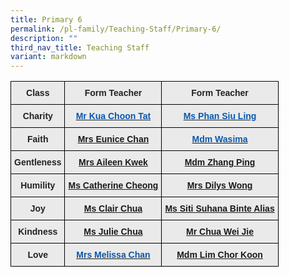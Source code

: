 ```yaml
---
title: Primary 6
permalink: /pl-family/Teaching-Staff/Primary-6/
description: ""
third_nav_title: Teaching Staff
variant: markdown
---
```

<style type="text/css">
.tg  {border-collapse:collapse;border-spacing:0;}
.tg td{border-color:black;border-style:solid;border-width:1px;font-family:Arial, sans-serif;font-size:14px;
  overflow:hidden;padding:10px 5px;word-break:normal;}
.tg th{border-color:black;border-style:solid;border-width:1px;font-family:Arial, sans-serif;font-size:14px;
  font-weight:normal;overflow:hidden;padding:10px 5px;word-break:normal;}
.tg .tg-n4qt{background-color:#EAEAEA;color:#222;font-weight:bold;text-align:center;vertical-align:top}
.tg .tg-a7kh{background-color:#EAEAEA;color:#0857AE;font-weight:bold;text-align:center;vertical-align:top}
</style>
<table class="tg">
<thead>
  <tr>
    <th class="tg-n4qt">Class</th>
    <th class="tg-n4qt">Form Teacher</th>
    <th class="tg-n4qt">Form Teacher</th>
  </tr>
</thead>
<tbody>
  <tr>
    <td class="tg-n4qt">Charity</td>
    <td class="tg-a7kh"><a href="mailto:kua_choon_tat@moe.edu.sg"><span style="font-weight:600;text-decoration:none;color:#0857AE">Mr Kua Choon Tat</span></a></td>
    <td class="tg-a7kh"><a href="mailto:phan_siu_ling@moe.edu.sg"><span style="font-weight:600;text-decoration:none;color:#0857AE">Ms Phan Siu Ling</span></a></td>
  </tr>
  <tr>
    <td class="tg-n4qt">Faith</td>
    <td class="tg-a7kh"><a href="mailto:tan_baofen_eunice@moe.edu.sg">Mrs Eunice Chan</a></td>
    <td class="tg-a7kh"><a href="mailto:noorul_wasima_annal_mohaideen@moe.edu.sg"><span style="font-weight:600;text-decoration:none;color:#0857AE">Mdm Wasima</span></a></td>
  </tr>
  <tr>
    <td class="tg-n4qt">Gentleness</td>
    <td class="tg-a7kh"><a href="mailto:low_kah_eng_aileen@moe.edu.sg">Mrs Aileen Kwek</a></td>
    <td class="tg-a7kh"><a href="mailto:zhang_ping@schools.gov.sg">Mdm Zhang Ping <span style="font-weight:600;text-decoration:none;color:#0857AE"></span></a><br></td>
  </tr>
  <tr>
    <td class="tg-n4qt">Humility</td>
    <td class="tg-a7kh"><a href="mailto:cheong_wan_yi_catherine@moe.edu.sg">Ms Catherine Cheong</a></td>
    <td class="tg-a7kh"><a href="mailto:dilys_jiang_sihui@moe.edu.sg">Mrs Dilys Wong</a></td>
  </tr>
  <tr>
    <td class="tg-n4qt">Joy</td>
    <td class="tg-a7kh"><a href="mailto:chua_ruo_bing_clair@moe.edu.sg">Ms Clair Chua</a></td>
    <td class="tg-a7kh"><a href="mailto:siti_suhana_alias@schools.gov.sg">Ms Siti Suhana Binte Alias</a></td>
  </tr>
  <tr>
    <td class="tg-n4qt">Kindness</td>
    <td class="tg-a7kh"><a href="mailto:%20chua_lee_eng_julie@schools.gov.sg">Ms Julie Chua</a></td>
    <td class="tg-a7kh"><a href="mailto:Chua_Wei_Jie_B@schools.gov.sg>">Mr Chua Wei Jie</a></td>
  </tr>
  <tr>
    <td class="tg-n4qt">Love</td>
    <td class="tg-a7kh"><a href="mailto:melissa_lee_pei-ju@moe.edu.sg"><span style="font-weight:600;text-decoration:none;color:#0857AE">Mrs Melissa Chan</span></a></td>
    <td class="tg-a7kh"><a href="mailto:lim_chor_koon@schools.gov.sg">Mdm Lim Chor  Koon                     </a></td>
  </tr>
</tbody>
</table>